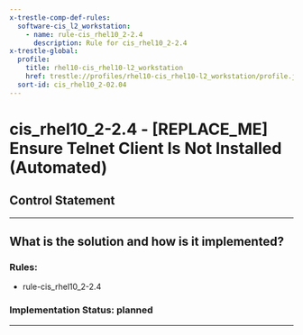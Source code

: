 ```yaml
---
x-trestle-comp-def-rules:
  software-cis_l2_workstation:
    - name: rule-cis_rhel10_2-2.4
      description: Rule for cis_rhel10_2-2.4
x-trestle-global:
  profile:
    title: rhel10-cis_rhel10-l2_workstation
    href: trestle://profiles/rhel10-cis_rhel10-l2_workstation/profile.json
  sort-id: cis_rhel10_2-02.04
---
```


# cis_rhel10_2-2.4 - \[REPLACE_ME\] Ensure Telnet Client Is Not Installed (Automated)

## Control Statement

______________________________________________________________________

## What is the solution and how is it implemented?

<!-- For implementation status enter one of: implemented, partial, planned, alternative, not-applicable -->

<!-- Note that the list of rules under ### Rules: is read-only and changes will not be captured after assembly to JSON -->

<!-- Add control implementation description here for control: cis_rhel10_2-2.4 -->

### Rules:

  - rule-cis_rhel10_2-2.4

### Implementation Status: planned

______________________________________________________________________
